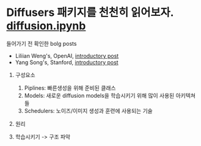 # Diffusers 패키지를 천천히 읽어보자. [diffusion.ipynb](https://colab.research.google.com/drive/1EsEk0FfgR7F4P6dFEWYWHfZl8npRr_70#scrollTo=PzW5ublpBuUt)

들어가기 전 확인한 bolg posts
- Liliian Weng's, OpenAI, [introductory post](https://lilianweng.github.io/posts/2021-07-11-diffusion-models/)
- Yang Song's, Stanford, [introductory post](https://yang-song.net/blog/2021/score/)

1. 구성요소
    1. Piplines: 빠른생성을 위해 준비된 클래스
    2. Models: 새로운 diffusion models을 학습시키기 위해 많이 사용된 아키텍쳐들 
    3. Schedulers: 노이즈/이미지 생성과 훈련에 사용되는 기술

2. 원리

3. 학습시키기 -> 구조 파악